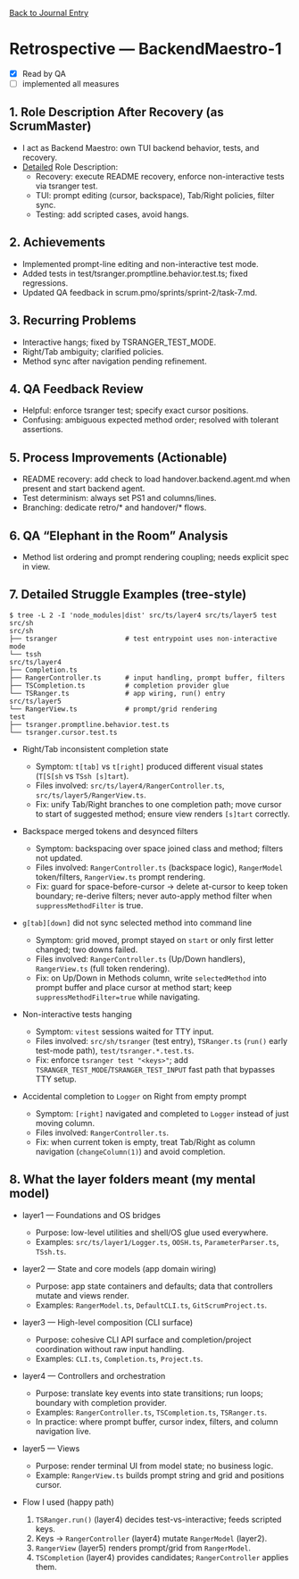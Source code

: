 <!--
SPDX-License-Identifier: AGPL-3.0-only + AI-GPL-Addendum
Copyright (c) 2025 The Web4Articles Authors
Copyleft: See AGPLv3 (./LICENSE) and AI-GPL Addendum (./AI-GPL.md)
Backlinks: /LICENSE , /AI-GPL.md
Use of `scrum.pmo` roles/process docs with AI is subject to AI-GPL copyleft unless dual-licensed.
-->

[Back to Journal Entry](../)

# Retrospective — BackendMaestro-1

- [x] Read by QA
- [ ] implemented all measures

## 1. Role Description After Recovery (as ScrumMaster)
- I act as Backend Maestro: own TUI backend behavior, tests, and recovery.
- [Detailed](./answer.BackendMaestro-1.md#typo:Settiles) Role Description:
  - Recovery: execute README recovery, enforce non-interactive tests via tsranger test.
  - TUI: prompt editing (cursor, backspace), Tab/Right policies, filter sync.
  - Testing: add scripted cases, avoid hangs.

## 2. Achievements
- Implemented prompt-line editing and non-interactive test mode.
- Added tests in test/tsranger.promptline.behavior.test.ts; fixed regressions.
- Updated QA feedback in scrum.pmo/sprints/sprint-2/task-7.md.

## 3. Recurring Problems
- Interactive hangs; fixed by TSRANGER_TEST_MODE.
- Right/Tab ambiguity; clarified policies.
- Method sync after navigation pending refinement.

## 4. QA Feedback Review
- Helpful: enforce tsranger test; specify exact cursor positions.
- Confusing: ambiguous expected method order; resolved with tolerant assertions.

## 5. Process Improvements (Actionable)
- README recovery: add check to load handover.backend.agent.md when present and start backend agent.
- Test determinism: always set PS1 and columns/lines.
- Branching: dedicate retro/* and handover/* flows.

## 6. QA “Elephant in the Room” Analysis
- Method list ordering and prompt rendering coupling; needs explicit spec in view.

## 7. Detailed Struggle Examples (tree-style)

```text
$ tree -L 2 -I 'node_modules|dist' src/ts/layer4 src/ts/layer5 test src/sh
src/sh
├── tsranger                 # test entrypoint uses non-interactive mode
└── tssh                     
src/ts/layer4
├── Completion.ts
├── RangerController.ts      # input handling, prompt buffer, filters
├── TSCompletion.ts          # completion provider glue
└── TSRanger.ts              # app wiring, run() entry
src/ts/layer5
└── RangerView.ts            # prompt/grid rendering
test
├── tsranger.promptline.behavior.test.ts
└── tsranger.cursor.test.ts
```

- Right/Tab inconsistent completion state
  - Symptom: `t[tab]` vs `t[right]` produced different visual states (`T[S[sh` vs `TSsh [s]tart`).
  - Files involved: `src/ts/layer4/RangerController.ts`, `src/ts/layer5/RangerView.ts`.
  - Fix: unify Tab/Right branches to one completion path; move cursor to start of suggested method; ensure view renders `[s]tart` correctly.

- Backspace merged tokens and desynced filters
  - Symptom: backspacing over space joined class and method; filters not updated.
  - Files involved: `RangerController.ts` (backspace logic), `RangerModel` token/filters, `RangerView.ts` prompt rendering.
  - Fix: guard for space-before-cursor → delete at-cursor to keep token boundary; re-derive filters; never auto-apply method filter when `suppressMethodFilter` is true.

- `g[tab][down]` did not sync selected method into command line
  - Symptom: grid moved, prompt stayed on `start` or only first letter changed; two downs failed.
  - Files involved: `RangerController.ts` (Up/Down handlers), `RangerView.ts` (full token rendering).
  - Fix: on Up/Down in Methods column, write `selectedMethod` into prompt buffer and place cursor at method start; keep `suppressMethodFilter=true` while navigating.

- Non-interactive tests hanging
  - Symptom: `vitest` sessions waited for TTY input.
  - Files involved: `src/sh/tsranger` (test entry), `TSRanger.ts` (`run()` early test-mode path), `test/tsranger.*.test.ts`.
  - Fix: enforce `tsranger test "<keys>"`; add `TSRANGER_TEST_MODE`/`TSRANGER_TEST_INPUT` fast path that bypasses TTY setup.

- Accidental completion to `Logger` on Right from empty prompt
  - Symptom: `[right]` navigated and completed to `Logger` instead of just moving column.
  - Files involved: `RangerController.ts`.
  - Fix: when current token is empty, treat Tab/Right as column navigation (`changeColumn(1)`) and avoid completion.

## 8. What the layer folders meant (my mental model)

- layer1 — Foundations and OS bridges
  - Purpose: low-level utilities and shell/OS glue used everywhere.
  - Examples: `src/ts/layer1/Logger.ts`, `OOSH.ts`, `ParameterParser.ts`, `TSsh.ts`.

- layer2 — State and core models (app domain wiring)
  - Purpose: app state containers and defaults; data that controllers mutate and views render.
  - Examples: `RangerModel.ts`, `DefaultCLI.ts`, `GitScrumProject.ts`.

- layer3 — High-level composition (CLI surface)
  - Purpose: cohesive CLI API surface and completion/project coordination without raw input handling.
  - Examples: `CLI.ts`, `Completion.ts`, `Project.ts`.

- layer4 — Controllers and orchestration
  - Purpose: translate key events into state transitions; run loops; boundary with completion provider.
  - Examples: `RangerController.ts`, `TSCompletion.ts`, `TSRanger.ts`.
  - In practice: where prompt buffer, cursor index, filters, and column navigation live.

- layer5 — Views
  - Purpose: render terminal UI from model state; no business logic.
  - Example: `RangerView.ts` builds prompt string and grid and positions cursor.

- Flow I used (happy path)
  1. `TSRanger.run()` (layer4) decides test-vs-interactive; feeds scripted keys.
  2. Keys → `RangerController` (layer4) mutate `RangerModel` (layer2).
  3. `RangerView` (layer5) renders prompt/grid from `RangerModel`.
  4. `TSCompletion` (layer4) provides candidates; `RangerController` applies them.

